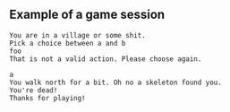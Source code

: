 Example of a game session
---

```
You are in a village or some shit.
Pick a choice between a and b
foo
That is not a valid action. Please choose again.

a
You walk north for a bit. Oh no a skeleton found you.
You're dead!
Thanks for playing!
```